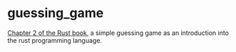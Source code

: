 # guessing_game

[Chapter 2 of the Rust book](https://doc.rust-lang.org/book/ch02-00-guessing-game-tutorial.html), a simple guessing game as an introduction into the rust programming language.
